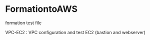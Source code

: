 # FormationtoAWS
 formation test file 

VPC-EC2 : VPC configuration and test EC2 (bastion and webserver)
